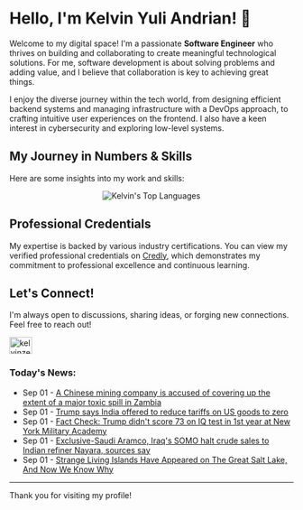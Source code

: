 # Hello, I'm Kelvin Yuli Andrian! 👋

Welcome to my digital space! I'm a passionate **Software Engineer** who thrives on building and collaborating to create meaningful technological solutions. For me, software development is about solving problems and adding value, and I believe that collaboration is key to achieving great things.

I enjoy the diverse journey within the tech world, from designing efficient backend systems and managing infrastructure with a DevOps approach, to crafting intuitive user experiences on the frontend. I also have a keen interest in cybersecurity and exploring low-level systems.

## My Journey in Numbers & Skills

Here are some insights into my work and skills:

<p align="center">
  <img src="https://github-readme-stats.vercel.app/api/top-langs/?username=kelvinzer0&layout=compact&theme=radical" alt="Kelvin's Top Languages" />
</p>

## Professional Credentials

My expertise is backed by various industry certifications. You can view my verified professional credentials on [Credly](https://www.credly.com/users/kelvin-yuli-andrian/badges), which demonstrates my commitment to professional excellence and continuous learning.

## Let's Connect!

I'm always open to discussions, sharing ideas, or forging new connections. Feel free to reach out!

<p align="left">
    <a href="https://linkedin.com/in/kelvinzero" target="blank"><img align="center" src="https://cdn.jsdelivr.net/npm/simple-icons@3.0.1/icons/linkedin.svg" alt="kelvinzero" height="30" width="40" /></a>
</p>

### Today's News:

<!-- feed start -->
- Sep 01 - [A Chinese mining company is accused of covering up the extent of a major toxic spill in Zambia](https://www.yahoo.com/news/articles/chinese-mining-company-accused-covering-143351181.html)
- Sep 01 - [Trump says India offered to reduce tariffs on US goods to zero](https://finance.yahoo.com/news/trump-says-india-offered-reduce-134807964.html)
- Sep 01 - [Fact Check: Trump didn't score 73 on IQ test in 1st year at New York Military Academy](https://www.yahoo.com/news/articles/fact-check-trump-didnt-score-130000589.html)
- Sep 01 - [Exclusive-Saudi Aramco, Iraq's SOMO halt crude sales to Indian refiner Nayara, sources say](https://finance.yahoo.com/news/exclusive-saudi-aramco-iraqs-somo-123758450.html)
- Sep 01 - [Strange Living Islands Have Appeared on The Great Salt Lake, And Now We Know Why](https://www.yahoo.com/news/articles/strange-living-islands-appeared-great-120037523.html)
<!-- feed end -->

---

Thank you for visiting my profile!
